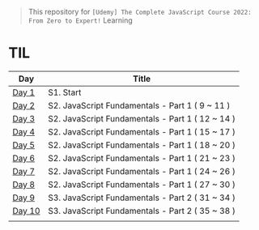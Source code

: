 > This repository for `[Udemy] The Complete JavaScript Course 2022: From Zero to Expert!` Learning

# TIL

| Day                               | Title                                            |
| --------------------------------- | ------------------------------------------------ |
| [Day 1](./markdown/cjs220830.md)  | S1. Start                                        |
| [Day 2](./markdown/cjs220831.md)  | S2. JavaScript Fundamentals - Part 1 ( 9 ~ 11 )  |
| [Day 3](./markdown/cjs220901.md)  | S2. JavaScript Fundamentals - Part 1 ( 12 ~ 14 ) |
| [Day 4](./markdown/cjs220902.md)  | S2. JavaScript Fundamentals - Part 1 ( 15 ~ 17 ) |
| [Day 5](./markdown/cjs220903.md)  | S2. JavaScript Fundamentals - Part 1 ( 18 ~ 20 ) |
| [Day 6](./markdown/cjs220904.md)  | S2. JavaScript Fundamentals - Part 1 ( 21 ~ 23 ) |
| [Day 7](./markdown/cjs220905.md)  | S2. JavaScript Fundamentals - Part 1 ( 24 ~ 26 ) |
| [Day 8](./markdown/cjs220906.md)  | S2. JavaScript Fundamentals - Part 1 ( 27 ~ 30 ) |
| [Day 9](./markdown/cjs220907.md)  | S3. JavaScript Fundamentals - Part 2 ( 31 ~ 34 ) |
| [Day 10](./markdown/cjs220908.md) | S3. JavaScript Fundamentals - Part 2 ( 35 ~ 38 ) |
|                                   |                                                  |
